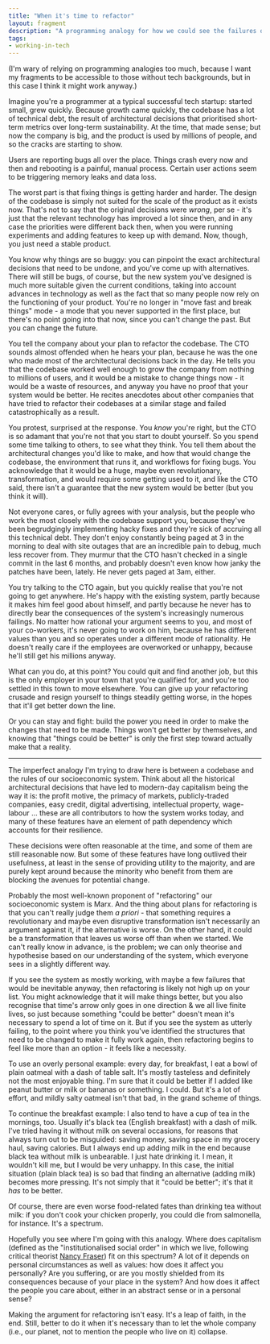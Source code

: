 ```yaml
---
title: "When it's time to refactor"
layout: fragment
description: "A programming analogy for how we could see the failures of modern-day capitalism."
tags:
- working-in-tech
---
```


(I'm wary of relying on programming analogies too much, because I want my fragments to be accessible to those without tech backgrounds, but in this case I think it might work anyway.)

Imagine you're a programmer at a typical successful tech startup: started small, grew quickly. Because growth came quickly, the codebase has a lot of technical debt, the result of architectural decisions that prioritised short-term metrics over long-term sustainability. At the time, that made sense; but now the company is big, and the product is used by millions of people, and so the cracks are starting to show.

Users are reporting bugs all over the place. Things crash every now and then and rebooting is a painful, manual process. Certain user actions seem to be triggering memory leaks and data loss.

The worst part is that fixing things is getting harder and harder. The design of the codebase is simply not suited for the scale of the product as it exists now. That's not to say that the original decisions were _wrong_, per se - it's just that the relevant technology has improved a lot since then, and in any case the priorities were different back then, when you were running experiments and adding features to keep up with demand. Now, though, you just need a stable product.

You know why things are so buggy: you can pinpoint the exact architectural decisions that need to be undone, and you've come up with alternatives. There will still be bugs, of course, but the new system you've designed is much more suitable given the current conditions, taking into account advances in technology as well as the fact that so many people now rely on the functioning of your product. You're no longer in "move fast and break things" mode - a mode that you never supported in the first place, but there's no point going into that now, since you can't change the past. But you can change the future.

You tell the company about your plan to refactor the codebase. The CTO sounds almost offended when he hears your plan, because he was the one who made most of the architectural decisions back in the day. He tells you that the codebase worked well enough to grow the company from nothing to millions of users, and it would be a mistake to change things now - it would be a waste of resources, and anyway you have no proof that your system would be better. He recites anecdotes about other companies that have tried to refactor their codebases at a similar stage and failed catastrophically as a result.

You protest, surprised at the response. You _know_ you're right, but the CTO is so adamant that you're not that you start to doubt yourself. So you spend some time talking to others, to see what they think. You tell them about the architectural changes you'd like to make, and how that would change the codebase, the environment that runs it, and workflows for fixing bugs. You acknowledge that it would be a huge, maybe even revolutionary, transformation, and would require some getting used to it, and like the CTO said, there isn't a guarantee that the new system would be better (but you think it will).

Not everyone cares, or fully agrees with your analysis, but the people who work the most closely with the codebase support you, because they've been begrudgingly implementing hacky fixes and they're sick of accruing all this technical debt. They don't enjoy constantly being paged at 3 in the morning to deal with site outages that are an incredible pain to debug, much less recover from. They murmur that the CTO hasn't checked in a single commit in the last 6 months, and probably doesn't even know how janky the patches have been, lately. He never gets paged at 3am, either.

You try talking to the CTO again, but you quickly realise that you're not going to get anywhere. He's happy with the existing system, partly because it makes him feel good about himself, and partly because he never has to directly bear the consequences of the system's increasingly numerous failings. No matter how rational your argument seems to you, and most of your co-workers, it's never going to work on him, because he has different values than you and so operates under a different mode of rationality. He doesn't really care if the employees are overworked or unhappy, because he'll still get his millions anyway.

What can you do, at this point? You could quit and find another job, but this is the only employer in your town that you're qualified for, and you're too settled in this town to move elsewhere. You can give up your refactoring crusade and resign yourself to things steadily getting worse, in the hopes that it'll get better down the line.

Or you can stay and fight: build the power you need in order to make the changes that need to be made. Things won't get better by themselves, and knowing that "things could be better" is only the first step toward actually make that a reality.

***

The imperfect analogy I'm trying to draw here is between a codebase and the rules of our socioeconomic system. Think about all the historical architectural decisions that have led to modern-day capitalism being the way it is: the profit motive, the primacy of markets, publicly-traded companies, easy credit, digital advertising, intellectual property, wage-labour ... these are all contributors to how the system works today, and many of these features have an element of path dependency which accounts for their resilience.

These decisions were often reasonable at the time, and some of them are still reasonable now. But some of these features have long outlived their usefulness, at least in the sense of providing utility to the majority, and are purely kept around because the minority who benefit from them are blocking the avenues for potential change.

Probably the most well-known proponent of "refactoring" our socioeconomic system is Marx. And the thing about plans for refactoring is that you can't really judge them _a priori_ - that something requires a revolutionary and maybe even disruptive transformation isn't necessarily an argument against it, if the alternative is worse. On the other hand, it could be a transformation that leaves us worse off than when we started. We can't really know in advance, is the problem; we can only theorise and hypothesise based on our understanding of the system, which everyone sees in a slightly different way.

If you see the system as mostly working, with maybe a few failures that would be inevitable anyway, then refactoring is likely not high up on your list. You might acknowledge that it will make things better, but you also recognise that time's arrow only goes in one direction & we all live finite lives, so just because something "could be better" doesn't mean it's necessary to spend a lot of time on it. But if you see the system as utterly failing, to the point where you think you've identified the structures that need to be changed to make it fully work again, then refactoring begins to feel like more than an option - it feels like a necessity.

To use an overly personal example: every day, for breakfast, I eat a bowl of plain oatmeal with a dash of table salt. It's mostly tasteless and definitely not the most enjoyable thing. I'm sure that it could be better if I added like peanut butter or milk or bananas or something. I could. But it's a lot of effort, and mildly salty oatmeal isn't that bad, in the grand scheme of things.

To continue the breakfast example: I also tend to have a cup of tea in the mornings, too. Usually it's black tea (English breakfast) with a dash of milk. I've tried having it without milk on several occasions, for reasons that always turn out to be misguided: saving money, saving space in my grocery haul, saving calories. But I always end up adding milk in the end because black tea without milk is unbearable. I just hate drinking it. I mean, it wouldn't kill me, but I would be very unhappy. In this case, the initial situation (plain black tea) is so bad that finding an alternative (adding milk) becomes more pressing. It's not simply that it "could be better"; it's that it _has_ to be better.

Of course, there are even worse food-related fates than drinking tea without milk: if you don't cook your chicken properly, you could die from salmonella, for instance. It's a spectrum.

Hopefully you see where I'm going with this analogy. Where does capitalism (defined as the "institutionalised social order" in which we live, following critical theorist [Nancy Fraser](https://newleftreview.org/II/86/nancy-fraser-behind-marx-s-hidden-abode)) fit on this spectrum? A lot of it depends on personal circumstances as well as values: how does it affect you personally? Are you suffering, or are you mostly shielded from its consequences because of your place in the system? And how does it affect the people you care about, either in an abstract sense or in a personal sense?

Making the argument for refactoring isn't easy. It's a leap of faith, in the end. Still, better to do it when it's necessary than to let the whole company (i.e., our planet, not to mention the people who live on it) collapse.
